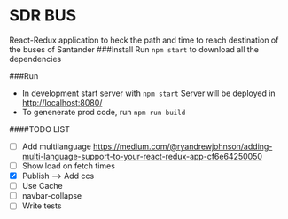 # SDR BUS

React-Redux application to heck the path and time to reach destination of the buses of Santander
###Install
Run ```npm start``` to download all the dependencies 
 
###Run
* In development start server with ```npm start``` Server will be deployed in [http://localhost:8080/](http://localhost:8080/) 
* To genenerate prod code, run  ```npm run build```

####TODO LIST
- [ ] Add multilanguage https://medium.com/@ryandrewjohnson/adding-multi-language-support-to-your-react-redux-app-cf6e64250050
- [ ] Show load on fetch times
- [X] Publish --> Add ccs
- [ ] Use Cache
- [ ] navbar-collapse
- [ ] Write tests
